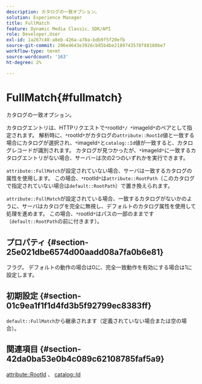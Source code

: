 ```yaml
---
description: カタログの一致オプション。
solution: Experience Manager
title: FullMatch
feature: Dynamic Media Classic、SDK/API
role: Developer,User
exl-id: 1a267c48-a8eb-426a-a70a-bdb9f5f20efb
source-git-commit: 206e4643e3926cb85b4be2189743578f88180be7
workflow-type: tm+mt
source-wordcount: '163'
ht-degree: 2%

---
```


# FullMatch{#fullmatch}

カタログの一致オプション。

カタログエントリは、HTTPリクエストで`*`rootId`*/ *`imageId`*`のペアとして指定されます。 解析時に、`*`rootId`*`がカタログの`attribute::RootId`値と一致する場合にカタログが選択され、`*`imageId`*`と`catalog::Id`値が一致すると、カタログレコードが識別されます。 カタログが見つかったが、`*`imageId`*`に一致するカタログエントリがない場合、サーバーは次の2つのいずれかを実行できます。

`attribute::FullMatch`が設定されていない場合、サーバは一致するカタログの属性を使用します。 この場合、`*`rootId`*`は`attribute::RootPath`（このカタログで指定されていない場合は`default::RootPath`）で置き換えられます。

`attribute::FullMatch`が設定されている場合、一致するカタログがないかのように、サーバはカタログを完全に無視し、デフォルトのカタログ属性を使用して処理を進めます。 この場合、`*`rootId`*`はパスの一部のままです（`default::RootPath`の前に付きます）。

## プロパティ {#section-25e021dbe6574d00aadd08a7fa0b6e81}

フラグ。 デフォルトの動作の場合は0に、完全一致動作を有効にする場合は1に設定します。

## 初期設定 {#section-01c9ea1f1f1d4fd3b5f92799ec8383ff}

`default::FullMatch`から継承されます（定義されていない場合または空の場合）。

## 関連項目 {#section-42da0ba53e0b4c089c62108785faf5a9}

[attribute::RootId](../../../../../is-api/image-catalog/image-serving-api-ref/c-image-catalog-reference/c-attributes-reference/r-rootid.md#reference-13653312925e4a08b90f99961d53f546) 、 [catalog::Id](/help/aem-is-ir-api/is-api/image-catalog/image-serving-api-ref/c-image-catalog-reference/c-image-svg-data-reference/c-image-data-reference/r-id-cat.md)
